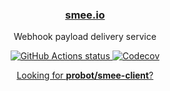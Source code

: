 <h3 align="center"><a href="https://smee.io">smee.io</a></h3>
<p align="center">Webhook payload delivery service</p>
<p align="center"><a href="https://github.com/probot/smee.io"><img alt="GitHub Actions status" src="https://github.com/probot/smee.io/workflows/Node%20CI/badge.svg"> <a href="https://codecov.io/gh/probot/smee.io/"><img src="https://badgen.now.sh/codecov/c/github/probot/smee.io" alt="Codecov"></a></p>

<p align="center"><a href="https://github.com/probot/smee-client">Looking for <strong>probot/smee-client</strong>?</a></p>
